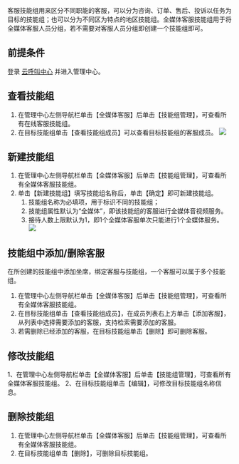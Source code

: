 客服技能组用来区分不同职能的客服，可以分为咨询、订单、售后、投诉以任务为目标的技能组；也可以分为不同区为特点的地区技能组。全媒体客服技能组用于将全媒体客服人员分组，若不需要对客服人员分组即创建一个技能组即可。
## 前提条件
登录 [云呼叫中心](https://tccc.qcloud.com/login) 并进入管理中心。
## 查看技能组
1. 在管理中心左侧导航栏单击【全媒体客服】后单击【技能组管理】，可查看所有在线客服技能组。
2. 在目标技能组单击【查看技能组成员】可以查看目标技能组的客服成员。
![](https://main.qcloudimg.com/raw/975ac84d7e1b85c68512ae0db26c33e0.png)

## 新建技能组
1. 在管理中心左侧导航栏单击【全媒体客服】后单击【技能组管理】，可查看所有全媒体客服技能组。
2. 单击【新建技能组】填写技能组名称后，单击【确定】即可新建技能组。
	1. 技能组名称为必填项，用于标识不同的技能组；
	2. 技能组属性默认为“全媒体”，即该技能组的客服进行全媒体音视频服务。
	3. 接待人数上限默认为1，即1个全媒体客服单次只能进行1个全媒体服务。
![](https://main.qcloudimg.com/raw/6baeac267a3031739ca45d86b5023bf9.png)

## 技能组中添加/删除客服
在所创建的技能组中添加坐席，绑定客服与技能组，一个客服可以属于多个技能组。
1. 在管理中心左侧导航栏单击【全媒体客服】后单击【技能组管理】，可查看所有全媒体客服技能组。
2. 在目标技能组单击【查看技能组成员】，在成员列表右上方单击【添加客服】，从列表中选择需要添加的客服，支持检索需要添加的客服。
3. 若需删除已经添加的客服，在目标技能组单击【删除】即可删除客服。

## 修改技能组
1、在管理中心左侧导航栏单击【全媒体客服】后单击【技能组管理】，可查看所有全媒体客服技能组。
2、在目标技能组单击【编辑】，可修改目标技能组名称信息。

## 删除技能组
1. 在管理中心左侧导航栏单击【全媒体客服】后单击【技能组管理】，可查看所有全媒体客服技能组。
2. 在目标技能组单击【删除】，可删除目标技能组。
